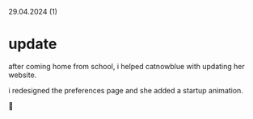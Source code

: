 29.04.2024 (1)
# update
after coming home from school, i helped catnowblue with updating her website. 

i redesigned the preferences page and she added a startup animation.

🥚
